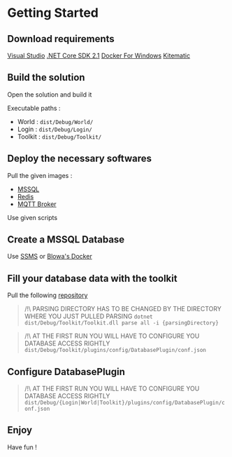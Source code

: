 # Getting Started

## Download requirements

[Visual Studio](https://visualstudio.microsoft.com/thank-you-downloading-visual-studio/?sku=Community&rel=15)
[.NET Core SDK 2.1](https://download.visualstudio.microsoft.com/download/pr/9b60a25e-5b31-4550-aae1-72516c1067f6/52e8387487fecef06266a7a19c97ddee/dotnet-sdk-2.1.500-win-gs-x64.exe)
[Docker For Windows](https://download.docker.com/win/stable/Docker%20for%20Windows%20Installer.exe)
[Kitematic](https://download.docker.com/kitematic/Kitematic-Windows.zip)

## Build the solution

Open the solution and build it

Executable paths : 
* World : `dist/Debug/World/`
* Login : `dist/Debug/Login/`
* Toolkit : `dist/Debug/Toolkit/`


## Deploy the necessary softwares

Pull the given images : 

* [MSSQL](https://hub.docker.com/r/microsoft/mssql-server-linux/)
* [Redis](https://hub.docker.com/_/redis/)
* [MQTT Broker](https://hub.docker.com/r/emqx/emqx/)

Use given scripts


## Create a MSSQL Database

Use [SSMS](https://docs.microsoft.com/en-us/sql/ssms/download-sql-server-management-studio-ssms?view=sql-server-2017) or [Blowa's Docker](https://github.com/BlowaXD/docker-mssql-createdb-tool)


## Fill your database data with the toolkit

Pull the following [repository](https://gitlab.com/SaltyNos/Server/parsing)


> /!\ PARSING DIRECTORY HAS TO BE CHANGED BY THE DIRECTORY WHERE YOU JUST PULLED PARSING
`dotnet dist/Debug/Toolkit/Toolkit.dll parse all -i {parsingDirectory}`

> /!\ AT THE FIRST RUN YOU WILL HAVE TO CONFIGURE YOU DATABASE ACCESS RIGHTLY
`dist/Debug/Toolkit/plugins/config/DatabasePlugin/conf.json`

## Configure DatabasePlugin

> /!\ AT THE FIRST RUN YOU WILL HAVE TO CONFIGURE YOU DATABASE ACCESS RIGHTLY
`dist/Debug/{Login|World|Toolkit}/plugins/config/DatabasePlugin/conf.json`

## Enjoy

Have fun !